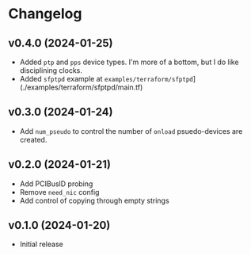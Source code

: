 Changelog
=========

## v0.4.0 (2024-01-25)

 * Added `ptp` and `pps` device types. I'm more of a bottom, but I do like disciplining clocks.
 * Added `sfptpd` example at `examples/terraform/sfptpd`](./examples/terraform/sfptpd/main.tf)

## v0.3.0 (2024-01-24)

 * Add `num_pseudo` to control the number of `onload` psuedo-devices are created.

## v0.2.0 (2024-01-21)

 * Add PCIBusID probing
 * Remove `need_nic` config
 * Add control of copying through empty strings
 
## v0.1.0 (2024-01-20)

 * Initial release
